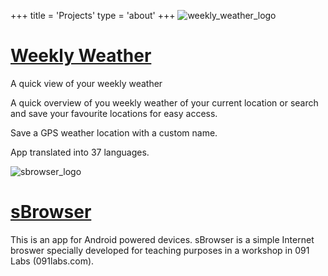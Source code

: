 +++
title = 'Projects'
type = 'about'
+++
![weekly_weather_logo](images/weekly_weather_logo.webp)

# [Weekly Weather](https://github.com/codeskraps/Weekly-Weather)

A quick view of your weekly weather

A quick overview of you weekly weather of your current location or search and save your favourite locations for easy access.

Save a GPS weather location with a custom name.

App translated into 37 languages.

![sbrowser_logo](images/sbrowser_logo.webp)

# [sBrowser](https://github.com/codeskraps/sBrowser)

This is an app for Android powered devices. sBrowser is a simple Internet broswer specially developed for teaching purposes in a workshop in 091 Labs (091labs.com).

